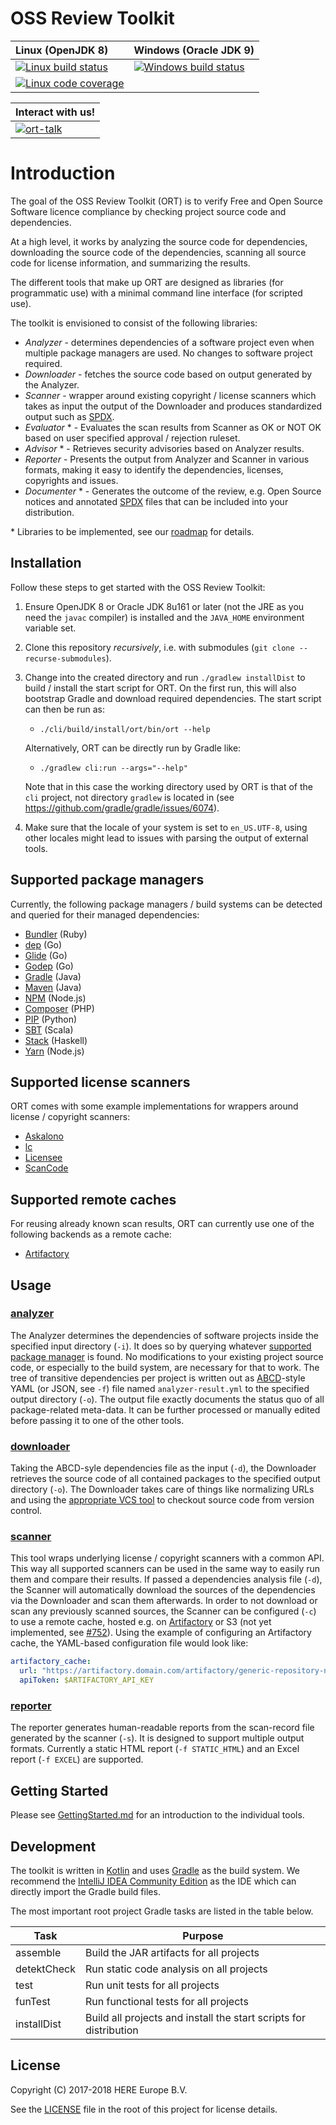 # OSS Review Toolkit

| Linux (OpenJDK 8)              | Windows (Oracle JDK 9)          |
| :----------------------------- | :------------------------------ |
| [![Linux build status][1]][2]  | [![Windows build status][3]][4] |
| [![Linux code coverage][5]][6] |                                 |

| Interact with us!              |
| :----------------------------- |
| [![ort-talk][8]][7]            |

[1]: https://travis-ci.com/heremaps/oss-review-toolkit.svg?branch=master
[2]: https://travis-ci.com/heremaps/oss-review-toolkit
[3]: https://ci.appveyor.com/api/projects/status/hbc1mn5hpo9a4hcq/branch/master?svg=true
[4]: https://ci.appveyor.com/project/heremaps/oss-review-toolkit/branch/master
[5]: https://codecov.io/gh/heremaps/oss-review-toolkit/branch/master/graph/badge.svg
[6]: https://codecov.io/gh/heremaps/oss-review-toolkit/
[7]: https://join.slack.com/t/ort-talk/shared_invite/enQtMzk3MDU5Njk0Njc1LWQwMDU3NDBjYmEzNGJkM2JiYTE2MmI0MzdhZDRiZjI0MWM3YjZlZGU2ODFhNjgwOTAyZTc5ZGRhZGEyNjMwYTc
[8]: https://img.shields.io/badge/style-ort--talk-blue.svg?longCache=false&logo=slack&label=Slack

# Introduction

The goal of the OSS Review Toolkit (ORT) is to verify Free and Open Source Software licence compliance by checking
project source code and dependencies.

At a high level, it works by analyzing the source code for dependencies, downloading the
source code of the dependencies, scanning all source code for license information, and summarizing the results.

The different tools that make up ORT are designed as libraries (for programmatic use) with a minimal command line
interface (for scripted use).

The toolkit is envisioned to consist of the following libraries:

* *Analyzer* - determines dependencies of a software project even when multiple package managers are used. No changes to
  software project required.
* *Downloader* - fetches the source code based on output generated by the Analyzer.
* *Scanner* - wrapper around existing copyright / license scanners which takes as input the output of the Downloader and
  produces standardized output such as [SPDX](https://spdx.org/).
* *Evaluator* * - Evaluates the scan results from Scanner as OK or NOT OK based on user specified approval / rejection
  ruleset.
* *Advisor* * - Retrieves security advisories based on Analyzer results.
* *Reporter* - Presents the output from Analyzer and Scanner in various formats, making it easy to identify the
  dependencies, licenses, copyrights and issues.
* *Documenter* * - Generates the outcome of the review, e.g. Open Source notices and annotated [SPDX](https://spdx.org/)
  files that can be included into your distribution.

\* Libraries to be implemented, see our [roadmap](https://github.com/heremaps/oss-review-toolkit/projects/1) for details.

## Installation

Follow these steps to get started with the OSS Review Toolkit:

1. Ensure OpenJDK 8 or Oracle JDK 8u161 or later (not the JRE as you need the `javac` compiler) is installed and the
   `JAVA_HOME` environment variable set.

2. Clone this repository *recursively*, i.e. with submodules (`git clone --recurse-submodules`).

3. Change into the created directory and run `./gradlew installDist` to build / install the start script for ORT. On
   the first run, this will also bootstrap Gradle and download required dependencies. The start script can then be run
   as:

   * `./cli/build/install/ort/bin/ort --help`

   Alternatively, ORT can be directly run by Gradle like:

   * `./gradlew cli:run --args="--help"`

   Note that in this case the working directory used by ORT is that of the `cli` project, not directory `gradlew` is
   located in (see https://github.com/gradle/gradle/issues/6074).

4. Make sure that the locale of your system is set to `en_US.UTF-8`, using other locales might lead to issues with parsing
   the output of external tools.

## Supported package managers

Currently, the following package managers / build systems can be detected and queried for their managed dependencies:

* [Bundler](http://bundler.io/) (Ruby)
* [dep](https://golang.github.io/dep/) (Go)
* [Glide](https://glide.sh/) (Go)
* [Godep](https://github.com/tools/godep) (Go)
* [Gradle](https://gradle.org/) (Java)
* [Maven](http://maven.apache.org/) (Java)
* [NPM](https://www.npmjs.com/) (Node.js)
* [Composer](https://getcomposer.org/) (PHP)
* [PIP](https://pip.pypa.io/) (Python)
* [SBT](http://www.scala-sbt.org/) (Scala)
* [Stack](http://haskellstack.org/) (Haskell)
* [Yarn](https://yarnpkg.com/) (Node.js)

## Supported license scanners

ORT comes with some example implementations for wrappers around license / copyright scanners:

* [Askalono](https://github.com/amzn/askalono)
* [lc](https://github.com/boyter/lc)
* [Licensee](https://github.com/benbalter/licensee)
* [ScanCode](https://github.com/nexB/scancode-toolkit)

## Supported remote caches

For reusing already known scan results, ORT can currently use one of the following backends as a remote cache:

* [Artifactory](https://jfrog.com/artifactory/)

## Usage

### [analyzer](../analyzer/src/main/kotlin)

The Analyzer determines the dependencies of software projects inside the specified input directory (`-i`). It does so by
querying whatever [supported package manager](../analyzer/src/main/kotlin/managers) is found. No modifications to your
existing project source code, or especially to the build system, are necessary for that to work. The tree of transitive
dependencies per project is written out as [ABCD](https://github.com/nexB/aboutcode/tree/master/aboutcode-data)-style
YAML (or JSON, see `-f`) file named `analyzer-result.yml` to the specified output directory (`-o`). The output file
exactly documents the status quo of all package-related meta-data. It can be further processed or manually edited before
passing it to one of the other tools.

### [downloader](../downloader/src/main/kotlin)

Taking the ABCD-syle dependencies file as the input (`-d`), the Downloader retrieves the source code of all contained
packages to the specified output directory (`-o`). The Downloader takes care of things like normalizing URLs and using
the [appropriate VCS tool](../downloader/src/main/kotlin/vcs) to checkout source code from version control.

### [scanner](../scanner/src/main/kotlin)

This tool wraps underlying license / copyright scanners with a common API. This way all supported scanners can be used
in the same way to easily run them and compare their results. If passed a dependencies analysis file (`-d`), the Scanner
will automatically download the sources of the dependencies via the Downloader and scan them afterwards. In order to not
download or scan any previously scanned sources, the Scanner can be configured (`-c`) to use a remote cache, hosted
e.g. on [Artifactory](../scanner/src/main/kotlin/ArtifactoryCache.kt) or S3 (not yet implemented, see
[#752](https://github.com/heremaps/oss-review-toolkit/issues/752)). Using the example of configuring an Artifactory
cache, the YAML-based configuration file would look like:

```yaml
artifactory_cache:
  url: "https://artifactory.domain.com/artifactory/generic-repository-name"
  apiToken: $ARTIFACTORY_API_KEY
```

### [reporter](../reporter/src/main/kotlin)

The reporter generates human-readable reports from the scan-record file generated by the scanner (`-s`). It is designed
to support multiple output formats. Currently a static HTML report (`-f STATIC_HTML`) and an Excel report (`-f EXCEL`)
are supported.

## Getting Started

Please see [GettingStarted.md](./GettingStarted.md) for an introduction to the individual tools.

## Development

The toolkit is written in [Kotlin](https://kotlinlang.org/) and uses [Gradle](https://gradle.org/) as the build system.
We recommend the [IntelliJ IDEA Community Edition](https://www.jetbrains.com/idea/download/) as the IDE which can
directly import the Gradle build files.

The most important root project Gradle tasks are listed in the table below.

| Task        | Purpose                                                           |
| ----------- | ----------------------------------------------------------------- |
| assemble    | Build the JAR artifacts for all projects                          |
| detektCheck | Run static code analysis on all projects                          |
| test        | Run unit tests for all projects                                   |
| funTest     | Run functional tests for all projects                             |
| installDist | Build all projects and install the start scripts for distribution |

## License

Copyright (C) 2017-2018 HERE Europe B.V.

See the [LICENSE](../LICENSE) file in the root of this project for license details.
